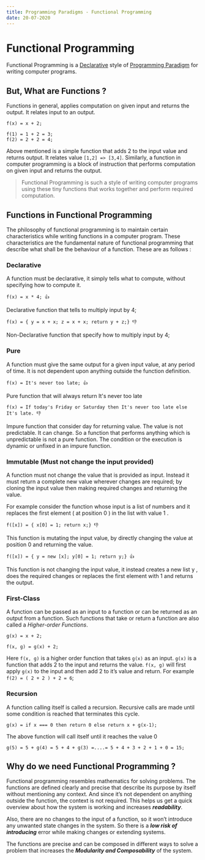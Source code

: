 ```yaml
---
title: Programming Paradigms - Functional Programming
date: 20-07-2020
---
```


# Functional Programming

Functional Programming is a [Declarative](/blogs/programming-paradigms-imperative-and-declarative-programming) style of [Programming Paradigm](/blogs/programming-paradigms-what-are-programming-paradigms) for writing computer programs.

## But, What are Functions ?

Functions in general, applies computation on given input and returns the output. It relates input to an output.

```
f(x) = x + 2;

f(1) = 1 + 2 = 3;
f(2) = 2 + 2 = 4;
```

Above mentioned is a simple function that adds 2 to the input value and returns output. It relates value `[1,2] => [3,4]`. Similarly, a function in computer programming is a block of instruction that performs computation on given input and returns the output.

> Functional Programming is such a style of writing computer programs using these tiny functions that works together and perform required computation.

## Functions in Functional Programming

The philosophy of functional programming is to maintain certain characteristics while writing functions in a computer program. These characteristics are the fundamental nature of functional programming that describe what shall be the behaviour of a function. These are as follows :

### Declarative

A function must be declarative, it simply tells what to compute, without specifying how to compute it.

`f(x) = x * 4; 👍`

Declarative function that tells to multiply input by 4;

`f(x) = { y = x + x; z = x + x; return y + z;} 👎`

Non-Declarative function that specify how to multiply input by 4;

### Pure

A function must give the same output for a given input value, at any period of time. It is not dependent upon anything outside the function definition.

`f(x) = It's never too late; 👍`

Pure function that will always return It's never too late

`f(x) = If today's Friday or Saturday then It's never too late else It's late. 👎`

Impure function that consider day for returning value. The value is not predictable. It can change. So a function that performs anything which is unpredictable is not a pure function. The condition or the execution is dynamic or unfixed in an impure function.

### Immutable (Must not change the input provided)

A function must not change the value that is provided as input. Instead it must return a complete new value wherever changes are required; by cloning the input value then making required changes and returning the value.

For example consider the function whose input is a list of numbers and it replaces the first element ( at position 0 ) in the list with value 1 .

`f([x]) = { x[0] = 1; return x;} 👎`

This function is mutating the input value, by directly changing the value at position 0 and returning the value.

`f([x]) = { y = new [x]; y[0] = 1; return y;} 👍`

This function is not changing the input value, it instead creates a new list y , does the required changes or replaces the first element with 1 and returns the output.

### First-Class

A function can be passed as an input to a function or can be returned as an output from a function. Such functions that take or return a function are also called a _Higher-order Functions_.

`g(x) = x + 2;`

`f(x, g) = g(x) + 2;`

Here `f(x, g)` is a higher order function that takes `g(x)` as an input. `g(x)` is a function that adds 2 to the input and returns the value. `f(x, g)` will first apply `g(x)` to the input and then add 2 to it’s value and return. For example `f(2) = ( 2 + 2 ) + 2 = 6`;

### Recursion

A function calling itself is called a recursion. Recursive calls are made until some condition is reached that terminates this cycle.

`g(x) = if x === 0 then return 0 else return x + g(x-1);`

The above function will call itself until it reaches the value 0

`g(5) = 5 + g(4) = 5 + 4 + g(3) =....= 5 + 4 + 3 + 2 + 1 + 0 = 15;`

## Why do we need Functional Programming ?

Functional programming resembles mathematics for solving problems. The functions are defined clearly and precise that describe its purpose by itself without mentioning any context. And since it’s not dependent on anything outside the function, the context is not required. This helps us get a quick overview about how the system is working and increases **_readability_**.

Also, there are no changes to the input of a function, so it won’t introduce any unwanted state changes in the system. So there is a **_low risk of introducing_** error while making changes or extending systems.

The functions are precise and can be composed in different ways to solve a problem that increases the **_Modularity and Composability_** of the system.
